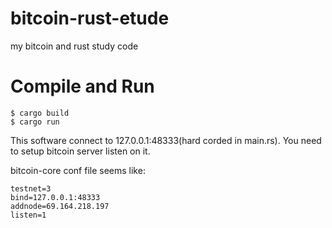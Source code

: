 # bitcoin-rust-etude
my bitcoin and rust study code

# Compile and Run
```
$ cargo build
$ cargo run
```

This software connect to 127.0.0.1:48333(hard corded in main.rs).
You need to setup bitcoin server listen on it.

bitcoin-core conf file seems like:

```
testnet=3
bind=127.0.0.1:48333
addnode=69.164.218.197
listen=1
```



